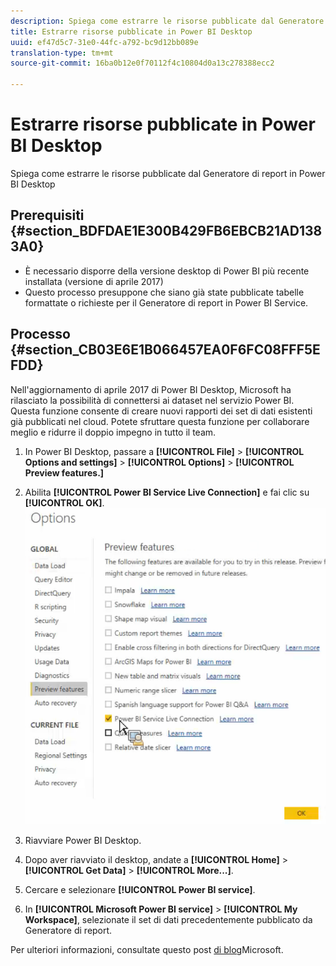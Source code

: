 ```yaml
---
description: Spiega come estrarre le risorse pubblicate dal Generatore di report in Power BI Desktop
title: Estrarre risorse pubblicate in Power BI Desktop
uuid: ef47d5c7-31e0-44fc-a792-bc9d12bb089e
translation-type: tm+mt
source-git-commit: 16ba0b12e0f70112f4c10804d0a13c278388ecc2

---
```



# Estrarre risorse pubblicate in Power BI Desktop

Spiega come estrarre le risorse pubblicate dal Generatore di report in Power BI Desktop

## Prerequisiti {#section_BDFDAE1E300B429FB6EBCB21AD1383A0}

* È necessario disporre della versione desktop di Power BI più recente installata (versione di aprile 2017)
* Questo processo presuppone che siano già state pubblicate tabelle formattate o richieste per il Generatore di report in Power BI Service.

## Processo {#section_CB03E6E1B066457EA0F6FC08FFF5EFDD}

Nell&#39;aggiornamento di aprile 2017 di Power BI Desktop, Microsoft ha rilasciato la possibilità di connettersi ai dataset nel servizio Power BI. Questa funzione consente di creare nuovi rapporti dei set di dati esistenti già pubblicati nel cloud. Potete sfruttare questa funzione per collaborare meglio e ridurre il doppio impegno in tutto il team.

1. In Power BI Desktop, passare a **[!UICONTROL File]** > **[!UICONTROL Options and settings]** > **[!UICONTROL Options]** > **[!UICONTROL Preview features.]**
1. Abilita **[!UICONTROL Power BI Service Live Connection]** e fai clic su **[!UICONTROL OK]**. ![](assets/bi-preview-features.png)

1. Riavviare Power BI Desktop.
1. Dopo aver riavviato il desktop, andate a **[!UICONTROL Home]** > **[!UICONTROL Get Data]** > **[!UICONTROL More...]**.
1. Cercare e selezionare **[!UICONTROL Power BI service]**.
1. In **[!UICONTROL Microsoft Power BI service]** > **[!UICONTROL My Workspace]**, selezionate il set di dati precedentemente pubblicato da Generatore di report.

Per ulteriori informazioni, consultate questo post [di blog](https://powerbi.microsoft.com/en-us/blog/connecting-to-datasets-in-the-power-bi-service-from-desktop/)Microsoft.

